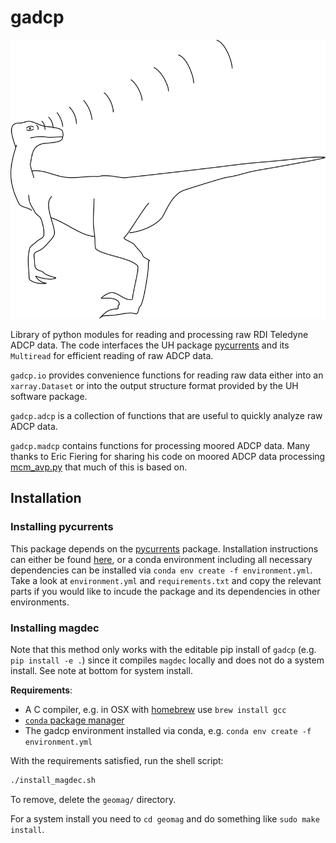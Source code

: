 gadcp
=====

![logo](velosearaptor.png)

Library of python modules for reading and processing raw RDI Teledyne ADCP data. The code interfaces the UH package [pycurrents](https://currents.soest.hawaii.edu/hgstage/pycurrents) and its `Multiread` for efficient reading of raw ADCP data.

`gadcp.io` provides convenience functions for reading raw data either into an `xarray.Dataset` or into the output structure format provided by the UH software package.

`gadcp.adcp` is a collection of functions that are useful to quickly analyze raw ADCP data.

`gadcp.madcp` contains functions for processing moored ADCP data. Many thanks to Eric Fiering for sharing his code on moored ADCP data processing [mcm_avp.py](https://currents.soest.hawaii.edu/hgstage/pycurrents/file/tip/pycurrents/adcp/mcm_avg.py) that much of this is based on.

## Installation

### Installing pycurrents

This package depends on the [pycurrents](https://currents.soest.hawaii.edu/hgstage/pycurrents) package. Installation instructions can either be found [here](https://currents.soest.hawaii.edu/ocn_data_analysis/installation.html), or a conda environment including all necessary dependencies can be installed via `conda env create -f environment.yml`. Take a look at `environment.yml` and `requirements.txt` and copy the relevant parts if you would like to incude the package and its dependencies in other environments.


### Installing magdec

Note that this method only works with the editable pip install of `gadcp` (e.g. `pip install -e .`) since it compiles `magdec` locally and does not do a system install. See note at bottom for system install.

**Requirements**:
-  A C compiler, e.g. in OSX with [homebrew](https://brew.sh/) use `brew install gcc`
- [`conda` package manager](https://docs.conda.io/projects/conda/en/latest/user-guide/install/index.html)
- The gadcp environment installed via conda, e.g. `conda env create -f environment.yml`

With the requirements satisfied, run the shell script:
```bash
./install_magdec.sh
```

To remove, delete the `geomag/` directory.

For a system install you need to `cd geomag` and do something like `sudo make install`.
